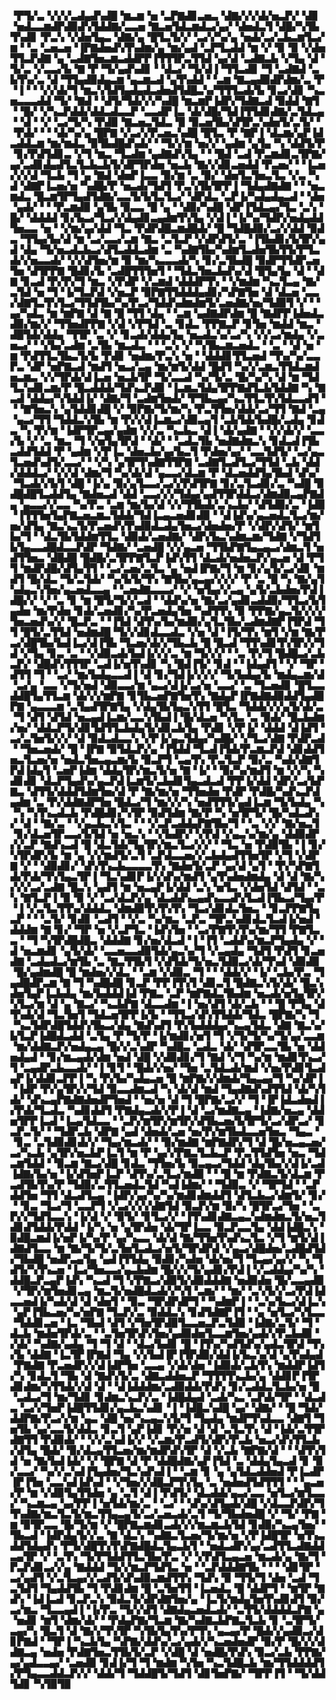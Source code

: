 ▝▛▜▞▃▝▞▞▞▃▟▄▟▚▟█▝▆▃▆▝▅▝▃▛▇▟▊▃▅▃▝▟▇▞▞▞▟▞▅▃▛▞▝▟▊▝▅▟▃▃▆▟▛▟▉▟▚▜▟▟▇▞▃▃▅▝▇▃▅▜▟▃▆▟▃▞▄▞▝▟▅▟▃▜▝▟█▞▚▜▙▜▚▟▊▝▛▃▚▝▞▟▅▜▄▃▝▟▇▞▄▝█▜▃▜▞▞▝▃▞▞▚▞▄▝▅▟▞▃▞▃▙▃▆▜▃▞▆▝▝▃▝▃▅▃▅▝▐▛▇▟▅▟▚▜▚▟▆▞▄▝▆▞▄▟▝▃▛▜▃▟▟▝▆▝▞▝▉▝▉▝▞▟▅▜▜▃▛▟▇▝▄▝▃▟▇▜▅▃▆▃▟▟▛▛▐▜▜▜▛▃▜▜▟▝▄▞▟▝▃▟▇▃▙▝▞▜▄▝▟▝▜▞▃▝▞▃▃▞▙▝▇▝▛▝▜▞▄▟▚▟▊▝▝▟▃▞▝▜▞▟▐▝▜▜▃▟▊▝▜▝▃▟▇▟▝▃▙▜▚▞▃▝▟▝▜▜▄▟▉▟▄▃▆▝▄▃▆▃▟▝▄▜▚▟▟▝▝▃▆▝▇▃▄▟▉▟▛▟▆▞▃▝▛▝▐▝▝▝▞▞▟▞▜▝▆▃▚▜▟▜▄▟▄▟▃▟▅▟▜▟█▃▚▞▜▜▜▃▟▞▙▝▊▃▞▟▊▝▚▃▅▃▃▃▟▟▝▜▞▝▇▟▝▝▟▜▞▜▟▞▞▞▚▟█▝▆▃▆▛▐▟▛▞▜▟▇▃▟▝▉▟▟▝▇▜▝▝█▞▝▞▚▃▛▟▟▞▟▟▃▟▃▃▛▝▃▃▟▛▐▃▝▟▞▟█▞▜▟▐▜▜▟▊▟▇▞▃▜▟▃▄▝▝▟▝▝▞▝▃▞▜▞▚▝▛▟▉▝▇▃▅▃▜▟▃▝▉▝▉▃▅▜▙▞▟▜▛▃▚▟▅▜▞▃▜▞▝▝▛▟▞▝▝▝▟▞▚▞▄▝█▛▇▝▞▃▞▞▛▃▅▃▚▟█▝█▜▃▝▛▝▇▛▐▝▟▃▆▞▄▛▐▟▃▟▟▃▆▝▆▞▆▟▃▝▉▜▙▟█▟▚▟▞▝▝▜▞▞▆▝▅▞▞▝▄▟▆▝▄▜▄▝▚▝▟▟▜▞▛▝▊▞▛▟▜▟▊▃▝▞▜▝▆▃▝▜▃▟▆▝▄▟▇▟▚▜▄▝▝▝█▟▝▃▟▝▛▃▆▟▊▃▜▛▇▞▄▞▃▟▊▟▄▟▜▃▜▃▙▃▙▜▞▟▛▜▛▟▅▝▅▃▙▝▇▞▞▟▊▃▅▟▟▝▛▃▅▞▝▝▐▃▅▞▞▞▟▝▜▃▙▝▜▝▄▝▇▟▝▟▅▛▐▃▃▝▉▞▆▝▃▝▉▞▝▟▅▜▃▜▅▃▜▃▝▞▃▝▚▟▝▟▇▛▐▃▅▞▅▝▚▟█▞▛▝▅▃▟▞▜▟▜▝▛▃▚▜▙▜▛▛▐▝▜▟▄▟▇▟▇▝▝▝▅▃▆▟▃▝█▃▆▜▛▜▄▟▜▟▇▞▃▃▜▞▙▜▃▜▃▞▝▟▛▟▃▝▃▛▐▞▚▟▄▟▄▃▟▝▝▟▅▝▄▟▞▝▝▝▛▃▆▟▉▝▄▜▙▝▉▃▃▝█▝▄▝▝▟▉▞▚▟█▝▟▛▐▜▟▃▄▞▜▃▝▃▚▝█▞▝▟▟▟▟▝▊▞▙▃▞▜▃▞▞▟▄▟▊▃▄▟▆▜▚▜▄▝▞▟▐▝▐▞▚▞▜▟▛▞▅▟▄▟▟▜▅▃▃▝▅▝▝▞▆▞▄▞▟▟▝▜▃▝▛▟▛▟█▃▆▟█▟▞▝█▝▜▟█▟▉▞▃▞▞▟▟▝▉▟▃▝▜▜▄▞▙▞▟▝▆▝▃▞▃▃▞▃▆▝▇▃▝▃▜▃▛▝▞▟▛▟▜▞▃▝▐▜▙▟▊▞▙▜▛▞▄▟▝▟▄▝▜▞▅▃▟▃▙▃▞▟▜▃▟▟▃▟▆▝▃▝▚▟▇▜▙▞▚▟▆▜▃▟▅▜▙▜▜▞▛▜▃▟▞▞▅▃▃▟▞▝▞▞▟▜▅▞▆▝▉▝▆▞▚▃▃▃▟▞▚▝▊▞▃▜▙▟█▝▉▟▛▜▜▟▛▃▅▜▅▝▟▜▛▛▇▝█▟▊▞▙▝▃▟█▜▜▜▅▜▝▝▜▟▃▜▅▃▙▟▚▞▟▝█▜▄▜▄▝▟▝▝▟▇▝▊▃▟▝▛▞▛▞▜▝▆▃▝▞▛▟▛▝▞▃▆▟▝▟▟▟▛▜▚▝▝▞▆▟▆▝▚▃▜▃▄▝▇▞▃▜▟▝▅▝▜▝▐▞▜▃▛▟▝▞▅▃▛▝▉▛▇▜▜▟▟▟▄▟▊▞▚▛▇▜▅▝▟▝▟▃▅▝▃▃▞▟▇▜▃▜▚▜▃▞▜▜▟▜▙▞▚▞▛▃▞▜▟▟▚▟▆▟▆▜▞▃▅▟▇▞▅▞▜▟▉▜▝▞▝▝▄▞▚▟▃▝▆▝▆▛▇▝▟▝▇▝█▝▜▜▝▟▄▝▝▃▆▝▄▟▇▟▛▟▆▝█▝▇▟▛▛▐▟▅▟▃▟▉▞▆▞▞▝▜▜▅▟▛▛▇▝▞▟▝▞▛▜▟▝▃▝▊▟▃▝▛▛▇▃▛▝▊▜▅▝▆▟▟▝▆▃▝▟█▜▟▞▟▟▄▝▜▜▛▝▃▝▞▝▊▃▟▞▟▟▄▜▄▝▅▃▟▃▚▞▃▞▚▝▞▞▃▞▆▟▄▝▞▃▅▃▞▝▝▞▙▞▃▟▆▝▃▜▙▝▆▃▟▃▝▝▝▃▚▝▞▝▚▜▙▃▆▃▅▟▃▝▝▃▝▝▟▝▅▝▆▝▛▟▜▜▃▜▙▃▜▞▙▝▛▟▊▝▅▟▆▞▛▃▚▝▅▝▝▟▟▟▊▜▜▃▅▟▝▜▚▞▚▞▃▃▛▃▝▟▛▝▅▛▇▃▟▝▆▟▜▝▅▃▞▃▄▝▆▞▆▜▞▟▟▝█▟▜▝▚▞▞▃▆▃▜▜▟▃▆▟▅▃▆▃▝▞▞▜▛▟▞▟▐▃▅▝▅▃▙▜▛▝▜▞▃▃▟▝▚▞▜▞▃▝█▞▚▞▚▝▟▝▆▝▜▟▜▃▚▟▊▃▆▞▛▝█▃▟▟▟▞▜▟▚▃▛▟▉▝▐▃▆▃▜▟▄▜▛▛▇▟▜▃▙▜▟▟▇▝▚▝▇▃▟▝▟▟▄▞▚▜▟▟▐▞▝▟▇▞▜▝▃▟▆▜▅▟▞▝▛▜▙▃▄▞▚▃▜▜▃▜▚▜▟▃▃▟▜▝▝▝▇▜▅▃▚▝▄▜▟▟▊▟█▝▞▝▉▛▇▞▜▞▆▞▚▝▛▃▜▜▅▞▟▟▞▃▞▜▜▝▇▟▝▃▄▝▄▃▞▜▜▝▜▟▟▃▚▜▙▝▆▝▛▞▞▟▐▃▆▃▞▟▉▃▄▜▝▃▙▜▟▞▙▟█▞▃▟▄▝▊▟▃▝▚▝▛▞▆▝▐▟▛▜▛▃▄▞▄▟▆▝▞▞▃▝▚▃▙▃▝▟▐▝▟▞▄▟▇▝▝▞▞▟▞▞▝▃▃▞▙▝▞▝▃▝▆▃▝▜▝▞▅▜▄▜▛▟▝▝▟▞▝▝▃▟▃▜▙▝▅▟▇▟▆▃▚▝▊▟▃▟▐▜▙▃▟▟▜▟▟▝▛▝▄▟▆▝▞▛▐▃▝▟▅▃▙▞▄▞▙▃▜▝▛▟▅▞▄▞▝▃▃▜▟▜▞▝▃▞▄▃▜▃▅▟▚▟▜▞▃▃▞▝▝▞▚▝▄▜▛▜▚▟▇▜▜▛▇▝▃▟▇▜▃▟▜▃▞▜▜▟▝▃▙▝▟▟▞▟▟▟▃▞▝▞▞▟▝▟▆▞▜▝▚▞▟▞▟▝▄▃▃▞▟▃▆▝▛▝▟▃▅▟▟▜▄▜▙▟▝▟▚▞▝▜▃▟▞▞▙▜▝▟█▝▐▞▄▝▉▞▄▜▃▃▞▃▞▞▛▟▜▛▇▝▊▞▃▜▃▟▊▞▃▝▚▟█▝▉▟█▟█▜▃▟▟▜▄▝▇▟▅▃▟▝▟▟▝▃▃▞▞▞▜▟▄▞▄▟▜▜▛▟▟▃▞▟▆▟▉▃▄▛▇▟▄▝▄▃▃▞▞▃▃▝▚▞▛▃▝▃▆▝▆▞▙▞▟▝▞▞▜▜▙▟▞▃▚▃▙▞▝▟▜▟▉▞▃▝▐▟▉▝▐▜▜▜▅▜▄▛▇▃▅▃▆▃▜▟▟▞▜▟▐▃▄▃▅▟▊▟▉▝▝▟▐▟▚▞▄▃▅▟▃▜▃▞▆▞▅▞▟▜▄▝▇▃▚▃▜▞▛▃▅▟▚▜▚▟▉▟▃▟▄▜▅▃▞▟▅▟▅▞▛▝▞▟▛▞▟▜▞▝▆▜▙▞▜▝▝▟▃▜▙▜▟▟▆▜▜▃▝▟▉▟▞▃▅▟▇▞▝▟▛▞▙▃▚▟▆▃▆▞▜▟▇▝▞▜▟▜▙▜▄▃▃▟█▟▃▃▛▟▛▝▜▟▇▞▝▃▅▟█▝▞▞▄▃▅▝▜▜▙▛▇▜▄▃▄▃▞▟▆▃▜▝▅▟▜▜▅▃▝▟█▟█▝█▟█▞▃▜▛▛▇▜▃▛▐▟▚▜▜▝▟▃▟▞▅▟▅▃▛▞▄▃▅▝▟▝▛▜▜▝▆▟▛▟█▞▟▜▄▜▜▝▝▃▞▃▅▞▃▜▃▝▄▝▅▟▐▛▇▞▜▝▆▝▊▞▄▜▞▃▞▟▊▝▆▟▜▝█▞▟▃▝▜▞▃▜▟▞▝▚▞▙▜▞▜▚▝▇▜▙▞▄▃▄▞▞▞▞▝▛▝▃▝█▝▚▝▇▞▄▜▚▟▄▃▚▜▅▞▄▃▅▟▃▃▄▝▝▃▅▟▇▃▃▃▞▝▞▝▅▜▄▞▞▃▄▝▄▜▞▃▙▟▅▞▛▟▐▟█▞▞▝▞▝▃▝▊▝▆▝█▜▞▜▞▞▃▟▝▝▟▟▚▞▅▝▇▞▃▞▄▟▊▃▟▟▉▞▜▜▃▞▙▜▄▟▅▝▆▞▛▟▅▝▊▟▞▃▅▟▊▞▚▞▛▃▅▟▄▜▅▝▚▟▜▜▚▝▉▝▛▛▇▞▄▃▜▞▞▞▞▜▅▃▅▟▚▞▞▝█▃▛▃▝▝▐▜▟▝▟▜▚▞▙▞▆▟▉▞▄▜▃▜▙▞▃▟▆▟▇▛▐▜▛▟▝▜▜▝█▜▞▃▜▜▟▝▅▟▆▟█▝▜▞▞▟▊▟▃▃▟▃▝▞▅▝▟▝▐▜▞▜▚▝▆▜▝▞▆▝▇▞▛▃▞▟█▜▙▞▙▟▐▃▞▟▐▜▙▝▜▃▅▞▟▞▞▜▙▃▙▝█▝█▃▟▝▜▜▚▟▊▜▚▜▛▞▞▜▟▝▞▜▄▝▊▃▝▃▝▝▞▟▉▃▟▞▙▟▐▞▞▞▃▝▆▝▜▞▞▞▝▝▃▝▛▞▜▝█▟█▃▞▃▙▃▛▞▝▟█▟▚▜▜▜▛▝▃▟▐▞▅▜▚▟▊▝▚▝█▟▐▜▞▝▊▟▝▝▐▟▄▟▜▝▝▞▝▜▛▝▟▜▜▝▜▝▝▃▞▝▆▞▙▟▄▃▃▟▐▝▟▝▊▞▜▟▐▞▞▞▞▝▜▞▙▟▄▞▙▝▆▟▄▃▆▞▟▝▃▞▄▝▃▃▝▞▜▞▅▟▝▟▉▃▃▞▆▝▄▃▞▟▐▞▃▞▅▝▃▃▞▝▃▝▜▃▅▟▊▝█▜▃▃▟▟█▜▄▜▜▃▆▝▟▞▞▞▆▛▇▝▊▜▙▃▅▛▇▜▅▜▚▝▇▟▄▛▐▛▇▟▇▟▉▟▟▜▄▟█▛▇▝▄▃▃▃▆▝▃▜▄▟▜▛▇▜▄▝▞▟▄▜▙▜▄▃▚▜▜▝█▜▃▝▜▟▟▞▞▞▄▜▞▟▞▃▝▜▝▟▜▝▟▜▟▝▅▃▄▟▐▃▆▞▃▃▚▜▙▟▐▝█▞▟▃▅▝▚▜▃▝▃▝▉▟▞▝█▃▙▟▆▞▅▞▝▟▟▃▛▜▞▟▊▜▟▜▜▃▙▟▄▜▞▟▊▃▙▜▄▝▛▟▊▝▞▛▐▞▝▟▟▟▝▟▐▟▜▝▃▞▃▜▅▜▞▞▞▝▟▝▉▟▃▟▃▃▚▝▞▛▐▞▄▃▜▟▄▞▚▟█▞▝▞▜▃▞▟▇▝▛▟▛▃▟▝▝▜▅▃▅▟▞▝█▝▐▛▇▝▉▜▟▃▛▞▄▝▐▜▟▟▝▜▃▟▐▜▟▞▛▃▆▃▛▟▝▟▊▟▟▜▅▃▜▃▅▞▅▝▅▟▃▜▅▃▄▃▆▞▙▝▉▃▛▜▝▃▄▜▚▝▛▃▜▃▛▝▉▞▃▝▚▟▞▟▇▜▛▟▐▟▄▜▝▃▅▛▐▟▆▝▟▟▄▜▛▞▆▃▜▞▅▝▇▝▐▞▝▝▉▞▚▞▆▟▜▝▆▝▞▞▚▝▚▟▊▟▊▝▟▃▛▜▄▟▚▞▄▃▛▟▐▃▆▜▞▃▙▟▊▜▄▃▟▃▟▝▛▛▐▞▟▟▝▟▛▞▃▞▙▛▇▃▝▟▜▜▞▟▟▟▜▟▆▜▅▞▟▝▛▝▇▞▆▞▅▝▜▜▅▟▅▝▛▟▛▝▛▟█▞▚▟▚▃▛▟▄▟▆▝▃▝▛▞▟▟▇▟▛▜▅▝█▟▃▞▜▝▆▞▞▞▚▝▅▟▜▜▜▞▄▟▐▃▆▝▜▞▙▟▄▝▚▝▚▝▚▜▚▃▟▃▙▝▛▟█▟▊▞▚▜▛▝▉▟▜▟▆▝▇▞▛▝▚▝▅▜▛▜▞▝█▞▚▟▃▟▚▞▝▟▝▝▇▞▃▝▝▞▄▃▙▃▚▜▃▝▝▝▞▃▛▃▟▟▄▛▇▜▙▞▜▝▝▃▝▞▞▝▇▞▅▃▜▝▊▞▟▃▅▜▛▃▃▞▙▜▟▝▅▝▅▃▚▝▝▞▙▟▛▞▝▞▛▟▝▞▄▃▚▞▆▞▄▝▟▟▉▟▛▞▞▃▛▝▇▟▚▃▟▝█▝▟▃▜▟▞▜▄▜▛▞▆▃▜▃▞▞▞▝▝▜▃▝▅▝▛▟▉▜▙▝▐▝▊▞▚▜▛▟▛▞▙▝▆▝▄▝▞▞▆▟▜▞▃▜▝▃▛▟▃▃▅▞▞▃▙▟▄▟▜▜▅▜▛▝▞▜▝▞▟▛▇▝▞▝▝▟▉▟▊▞▝▟▚▜▚▃▙▃▃▃▃▜▚▝▇▟▅▜▞▃▛▝▄▞▟▝▄▜▝▝▛▞▚▛▇▜▟▞▛▟▞▜▚▜▄▃▜▛▐▝▜▃▚▟▊▛▐▞▞▟▚▞▆▟▜▝▄▜▚▟▅▟▆▟▄▝▟▝▟▝▇▞▚▞▞▞▃▞▃▟▇▝█▃▚▝▄▟▜▝▆▝▅▃▄▛▐▞▟▟▝▃▚▝▅▜▃▝▞▟▅▜▟▝▟▜▟▝▝▃▚▝▇▜▃▛▐▝▉▝▉▝▞▝▃▞▟▃▛▞▄▝▟▃▟▟▚▃▄▟▚▃▃▟▚▜▃▟▐▜▙▃▞▜▄▞▛▝▐▝▞▃▜▃▜▜▚▞▟▟▟▃▝▟▆▟▉▜▚▜▚▜▚▝▜▃▞▟▊▟▃▜▅▃▝▝▊▃▛▛▇▜▄▃▛▝▝▝▃▜▞▝▊▟▊▝▃▟▜▝▝▞▃▝▚▞▆▃▝▃▛▃▝▜▛▃▚▟▊▟▃▜▃▟▐▞▅▟▝▟▟▟▆▝▇▝▊▞▝▜▛▝▅▝▞▃▛▜▃▝▐▟▚▜▅▝▝▃▞▛▇▜▚▜▚▞▆▞▜▜▝▛▇▜▃▃▝▝▜▝▚▜▛▟█▟█▃▝▟▟▟▇▝▊▞▅▞▟▃▟▝▐▝▐▜▝▃▟▟▚▞▆▃▛▜▄▟▄▝▞▝▟▝▅▃▆▟▊▝▄▜▞▟▞▝▃▃▅▃▃▟▉▜▟▞▄▃▚▞▜▝▞▃▄▟▄▝▜▟▜▝▛▟▜▝▊▃▅▟▇▝▃▟▄▟▃▞▆▜▙▝▃▝▇▃▜▜▙▜▝▞▟▜▟▞▜▞▅▃▜▟▉▃▞▟▞▜▚▟▝▟▉▟▉▝█▞▄▟▆▟█▝█▝▆▟▅▞▞▟▃▝▝▃▆▝▞▟▉▃▝▜▝▝▝▟▟▞▞▝▐▞▝▃▙▞▛▃▝▜▄▟█▟▛▃▆▝▇▝▜▝▚▟█▟█▝▊▃▛▝▛▛▐▜▚▜▝▟▊▃▜▝█▟▇▃▚▜▞▟▞▝█▃▚▟▅▜▄▛▐▃▙▟▄▝▆▞▙▟▟▟▐▟▝▛▇▃▝▃▛▝▆▛▇▟▃▜▙▟▆▝▅▃▟▞▅▜▄▜▛▞▚▜▃▞▆▝▟▝▄▝▇▃▞▝▚▃▙▛▇▝▟▃▃▟▆▝▐▝▅▞▟▜▝▟▞▃▙▝▝▝█▝▛▜▄▝▟▜▚▟▞▟▝▜▃▜▅▜▝▜▟▃▅▜▛▛▐▞▙▝▝▜▜▃▞▟▚▜▜▟▟▞▜▟▃▝█▛▇▞▚▝▜▝▚▃▜▟▛▟█▜▟▟▚▜▙▃▞▟▄▝▇▟▚▟▜▝▛▞▙▟▟▟▄▞▚▃▄▜▟▃▝▟▇▝▇▃▚▞▙▜▃▛▐▟█▟▃▟▟▝▃▜▄▝▛▝▜▞▛▝▐▞▆▟▊▞▅▜▝▜▝▞▜▞▜▞▚▞▜▞▄▞▃▃▆▝▆▞▟▟▇▃▛▞▅▟▄▃▄▝█▞▞▃▚▟▛▝▚▟█▃▝▃▟▃▝▟▞▝▟▜▛▃▃▜▙▝▅▝▟▟▅▟▄▟▝▝▊▞▆▃▄▟▞▟▆▝▅▟▝▟█▝▞▟▉▟▊▞▜▝▇▟▝▞▜▝▚▞▆▝▆▟▊▜▚▃▞▜▝▃▄▟▛▃▙▃▃▟▞▝▐▝▊▜▝▝█▟▞▞▅▞▝▜▅▝▃▜▟▃▟▞▆▟▝▞▅▞▛▟▊▜▃▟▄▛▐▞▟▟▊▃▛▛▐▝▚▝▛▞▙▞▚▟▄▃▅▝█▝▆▛▇▞▞▟▆▟▞▜▄▃▄▞▜▝▚▞▟▛▐▝▐▟▛▝▛▞▄▜▛▞▞▜▟▝▉▃▃▟▆▃▟▝▚▝▟▞▟▝▆▟▝▜▄▟▇▟▚▟▜▜▟▝▟▞▚▜▟▞▝▟▚▃▄▛▇▟▇▟▅▟▛▜▅▟▝▝▅▞▅▝▟▝▜▝█▛▇▞▃▞▞▝▜▝▐▛▐▟▃▟▅▟▐▞▛▟▞▜▃▟▃▝▚▟▊▟▟▜▝▛▇▟▄▃▟▞▞▛▐▝▟▝▃▞▆▟▇▃▄▝▐▟▇▞▅▃▄▝▟▟▅▜▛▛▐▃▟▝▐▃▄▜▟▃▃▝▝▃▛▞▆▜▛▞▆▜▛▞▟▜▙▃▅▞▙▜▛▜▞▃▞▟▛▃▞▝▊▃▛▃▜▞▝▝▜▟▛▃▙▝▟▛▇▝▄▟▝▟▅▟▞▃▅▝▅▞▛▞▆▜▙▟▃▃▅▜▅▃▝▜▄▃▝▝▊▃▝▃▜▟▉▟▊▟▞▞▝▜▄▞▆▃▟▞▝▝▉▞▆▟▇▝▆▛▇▟▛▞▜▝▟▝█▞▅▃▄▃▅▞▃▞▚▃▙▝▄▜▛▞▅▃▙▛▐▃▜▝▆▝▛▝▄▞▞▛▇▃▜▃▙▃▛▝▛▃▜▜▟▜▅▝▅▃▝▜▟▃▆▜▟▟▝▝▉▃▆▝▇▃▞▟█▝▊▟▃▝▜▜▅▞▙▝▉▃▄▃▞▜▟▟▝▟▄▜▙▞▞▟▐▞▃▟▐▟▇▞▙▞▅▝▐▞▟▜▅▛▐▃▛▝▟▜▚▞▃▜▃▞▆▟▉▝▝▝█▝▆▝▛▟▇▃▜▞▟▃▆▝▛▃▟▜▙▜▚▞▛▝▜▟▉▞▃▜▜▃▅▟▃▜▟▝▚▟▐▟▆▞▝▝▜▟▉▃▝▞▝▜▛▜▟▝▝▃▛▟▟▜▅▝▜▜▝▟▃▟▜▃▄▝▐▟▛▞▄▞▚▞▚▞▆▟▊▟▆▟▟▜▝▟▜▃▙▃▞▟▆▜▞▝▊▞▝▝▊▃▝▜▃▞▜▝▃▃▛▜▝▞▃▞▞▞▞▟▇▜▟▝▉▃▛▞▆▝▉▞▚▝█▜▛▃▞▜▅▝▝▃▛▞▞▜▟▜▃▃▚▝▐▞▟▝▞▝▉▜▞▝▊▜▃▞▞▝▐▜▚▟▊▟▇▃▄▃▚▟▆▟▆▃▜▞▅▃▜▟▊▟▜▟▟▞▛▟▟▝▐▞▚▝▅▝▄▜▛▟▅▝▟▞▜▛▐▃▃▝▉▃▛▃▃▜▄▝▟▟▐▟█▃▚▝▉▟█▃▆▟▐▞▅▛▐▞▚▞▛▝▄▞▚▃▃▝▟▞▟▝▇▞▜▜▅▜▚▟▚▃▜▃▝▞▜▝▆▜▞▟▐▟▇▟▜▃▃▝▆▝▇▞▜▞▜▞▃▜▅▜▃▟▃▞▅▜▞▜▛▟▛▟▝▞▄▃▞▟█▟▅▞▃▟█▟▜▟▞▜▙▟█▝▅▟▛▃▄▜▄▝▄▟▐▜▜▟▄▝▉▟▊▞▚▟▅▝▟▞▅▞▜▝▜▃▄▞▄▞▞▝▚▝▜▟▜▞▚▜▚▃▅▝▐▃▞▜▅▃▃▞▄▃▙▟▆▝█▞▞▞▜▞▄▟▊▞▛▟▐▝▞▃▟▟▄▞▚▞▚▝▟▟█▃▛▃▄▛▐▟▚▝▚▃▟▝▜▝▞▛▇▃▞▟▉▜▞▟▉▟▟▟▇▝▅▟▉▟▅▝█▞▃▃▄▟▉▝▞▜▛▞▆▜▅▟▊▃▄▝▆▃▜▞▅▟█▟▃▟▞▞▚▜▝▃▆▞▝▝▆▞▝▃▚▜▞▞▃▞▛▟▐▟▃▃▅▟▐▞▚▟▞▟▝▟▝▟▅▜▝▝▉▃▝▜▛▟▛▟▛▜▝▝▚▟▆▛▐▝▝▃▚▞▙▃▞▟▐▃▚▝▄▛▐▜▙▃▅▞▚▞▅▛▇▝▜▃▛▞▃▝▉▟▟▃▚▝▊▟▜▟▇▛▐▜▝▝▄▝▅▜▃▞▚▜▃▃▝▜▟▟▊▃▅▝▐▃▝▜▙▟▝▟▜▝▞▜▅▜▛▟▉▜▃▃▅▃▛▃▜▟▉▝▐▟▇▞▃▜▞▝▜▝▟▃▙▝▆▟▅▜▛▟▞▃▝▝▃▜▅▜▛▟▚▜▅▞▄▟▉▟▅▜▃▃▆▜▅▞▄▟▞▞▛▃▙▟▉▝▞▟▞▝▚▟▇▞▄▟▄▝▜▝▜▝▟▝▝▟▃▞▙▟▊▝█▝▐▜▚▞▚▟▜▟▚▞▄▟▃▜▛▟▝▜▚▞▙▝▟▟▇▝▐▃▜▛▐▛▇▟▝▜▄▝▞▞▙▟▐▛▐▜▛▟▉▞▟▟▐▞▙▃▚▞▟▝▄▜▚▟▄▟▝▛▇▟▇▝▛▃▅▟▛▞▞▟▐▟▛▜▅▝▃▃▄▝▞▟▞▟▅▝▐▟▉▟▞▃▙▜▚▝▆▟▟▛▐▟▜▞▚▝▊▟▃▜▝▜▙▝▟▝▇▟▚▜▞▃▝▟▇▃▟▟▅▃▛▝▜▜▜▜▚▃▙▞▄▝▟▟▊▛▐▜▛▟▊▟▆▞▚▜▜▟▞▞▟▝▟▝▝▟▐▟▟▟▆▞▃▟▉▟▟▞▛▟▚▝▊▞▃▟▟▃▜▃▙▞▅▝█▝▃▟▃▞▜▝▆▞▜▟▊▝▊▟▆▃▚▃▛▞▃▝▐▟█▟▄▟▝▃▟▞▚▃▝▃▛▟▞▜▛▝▝▟▃▟▃▝▃▞▞▜▅▛▐▟█▜▜▟▊▞▄▃▙▃▚▟▊▝▐▝▐▟█▃▚▟█▝▄▞▝▟▇▞▝▝█▝▜▟▞▟▟▛▇▞▛▃▞▞▆▝▄▃▝▟█▝▅▞▚▃▄▃▚▜▞▜▝▜▄▟▄▝▆▟▛▜▚▟▃▃▝▟▇▜▝▜▅▜▙▝▄▞▃▃▜▞▟▟▃▝▊▃▜▝▄▛▐▟▊▝▛▞▅▝▟▝▟▝▃▜▃▜▚▝▟▝▐▟▞▃▜▜▛▟▇▜▜▝▛▟▉▟▞▝▝▞▞▃▚▟▐▞▞▝▞▃▆▞▛▃▟▜▞▟▛▞▛▃▙▝▅▃▞▟▚▜▜▃▙▞▟▜▄▝█▟▞▝▉▞▟▃▄▜▜▃▅▞▆▞▆▟▛▟▚▜▛▝▟▝▞▃▙▝▇▛▇▞▟▝▝▝▟▜▚▜▟▝▅▝▇▞▙▟▐▟▞▝▞▝█▛▇▝▟▝▛▝▟▟█▟▇▞▄▛▐▜▟▝▃▝▟▟▄▜▄▃▟▝▊▝▉▞▃▃▞▝▚▞▞▃▚▟▐▜▄▟▅▞▜▃▚▟▚▟▐▝▝▃▆▝▊▝▄▝▄▜▟▃▟▟▅▟▝▛▐▃▟▛▐▛▐▜▅▝▃▃▚▟▐▟▚▟▝▝▞▜▅▞▞▟█▃▛▜▚▜▄▝▃▝▅▟▅▟▜▟▜▜▜▝▝▝▄▃▅▞▛▝▆▝▞▟▉▜▄▜▜▟▅▝▄▝▃▜▝▟▐▝▛▟▜▞▝▟▃▟▟▞▄▃▞▃▃▝▅▜▃▞▆▜▃▃▞▝▚▃▆▃▄▝▄▞▛▛▐▝▅▜▟▞▆▞▃▝▝▃▞▝▝▟▚▞▟▜▄▟▞▟█▝▞▟▃▃▛▟▛▞▜▜▚▟▇▞▆▃▜▃▜▞▆▃▜▜▄▃▄▜▞▃▞▃▅▃▟▞▃▜▝▜▞▜▙▟▅▟█▝▞▝▜▞▝▛▇▝▆▝▉▜▛▃▃▝█▞▜▞▆▝▞▝█▛▇▃▆▟▊▃▟▞▞▞▆▃▆▃▙▜▟▝▊▟▉▞▚▃▄▜▅▞▝▜▙▃▟▝▐▟▛▟▄▜▞▞▃▝▇▝▟▃▚▝▚▟▇▃▜▃▅▞▜▞▆▞▅▝▞▛▐▟█▜▛▝▅▜▚▃▟▟▜▟▄▟▚▝▛▜▞▟█▜▚▜▚▛▇▟█▟▃▜▄▃▙▜▝▝▅▟▃▟▛▞▄▞▃▟▜▜▃▟▇▟▟▃▄▜▛▝▞▝▃▜▚▝▜▞▛▜▟▟▜▜▃▜▙▞▛▃▝▞▝▞▛▟▜▃▄▃▅▝▆▃▟▞▄▝▇▞▜▝▛▃▛▟▊▃▞▞▄▝▇▟▟▟▝▜▞▞▆▃▛▜▟▜▃▝▅▝▝▃▛▟▟▟▇▜▙▝▝▝▝▟▊▜▛▝▃▞▄▟▜▝▞▃▜▃▄▞▞▃▟▜▞▟▚▟▉▃▆▟▜▜▚▝▜▟▚▝▉▝▜▜▞▜▝▟▅▝▃▟▝▜▃▜▟▜▝▜▄▟▟▜▙▝▜▝▛▟▊▟▆▝█▝▃▜▅▜▜▝▐▃▅▟▃▝█▝▟▟▛▜▝▝▆▜▛▝▇▟▚▝▐▟▐▃▟▝▊▃▛▃▚▝▉▟▃▜▞▟▛▟▇▜▅▞▄▝▐▃▜▞▆▟▄▜▅▜▚▟▊▟▜▝▉▞▃▞▆▃▝▜▃▃▄▟▐▝▐▞▛▃▝▜▞▞▟▜▝▟▇▟▄▃▅▟▃▟▞▝▃▜▜▞▟▟▟▟▃▛▇▝▄▝▅▟▊▝▆▜▝▟▆▞▟▞▝▝▛▟▄▛▇▞▜▃▆▝▇▞▚▟▇▃▙▛▇▃▜▃▙▝▊▝▃▜▛▜▞▃▄▞▚▝█▃▜▝▟▝▇▞▞▜▚▜▛▝▚▜▙▜▄▜▚▞▛▜▚▝▄▃▄▞▛▝█▟▞▞▄▟▉▃▞▟▊▛▇▟▝▝▜▛▐▝▚▃▙▜▄▝▚▛▇▞▟▟▚▞▃▞▄▟▞▞▚▃▅▟▅▟▛▝▉▞▛▝█▞▞▞▟▟▇▃▄▝▅▟▅▝▛▟▇▜▅▃▜▜▙▜▞▃▛▝▞▟█▝▟▝▅▟█▞▛▟▚▝▉▃▞▃▙▝▛▛▇▞▄▞▄▟▃▃▄▞▝▃▅▟▉▝▊▟▐▞▜▝▜▝▆▟▆▝▚▜▅▝▚▃▜▟█▃▙▝▆▞▜▜▟▟▟▟▜▞▛▜▄▃▃▟▟▃▛▞▞▝▟▟▞▜▝▜▟▟█▜▞▜▟▜▝▟▊▜▅▛▇▞▝▜▛▛▐▜▝▝▜▞▟▟▜▟▊▝▚▜▉▜▉
